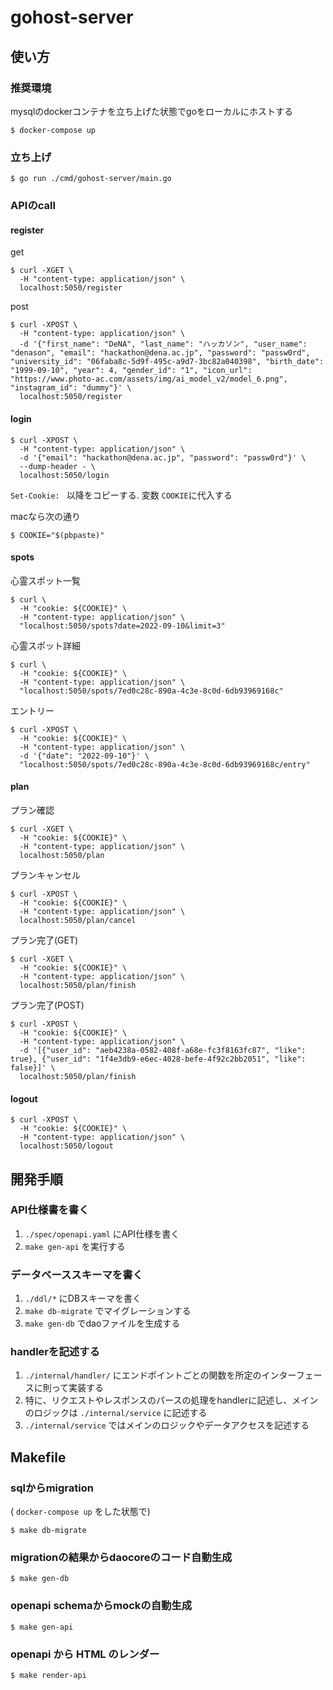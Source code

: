# gohost-server

## 使い方

### 推奨環境

mysqlのdockerコンテナを立ち上げた状態でgoをローカルにホストする

```shell
$ docker-compose up
```

### 立ち上げ

```shell
$ go run ./cmd/gohost-server/main.go
```

### APIのcall

#### register

get

```shell
$ curl -XGET \
  -H "content-type: application/json" \
  localhost:5050/register
```

post

```shell
$ curl -XPOST \
  -H "content-type: application/json" \
  -d '{"first_name": "DeNA", "last_name": "ハッカソン", "user_name": "denason", "email": "hackathon@dena.ac.jp", "password": "passw0rd", "university_id": "06faba8c-5d9f-495c-a9d7-3bc82a040398", "birth_date": "1999-09-10", "year": 4, "gender_id": "1", "icon_url": "https://www.photo-ac.com/assets/img/ai_model_v2/model_6.png", "instagram_id": "dummy"}' \
  localhost:5050/register
```

#### login

```shell
$ curl -XPOST \
  -H "content-type: application/json" \
  -d '{"email": "hackathon@dena.ac.jp", "password": "passw0rd"}' \
  --dump-header - \
  localhost:5050/login
```

`Set-Cookie: ` 以降をコピーする. 変数 `COOKIE`に代入する

macなら次の通り

```shell
$ COOKIE="$(pbpaste)"
```

#### spots

心霊スポット一覧

```shell
$ curl \
  -H "cookie: ${COOKIE}" \
  -H "content-type: application/json" \
  "localhost:5050/spots?date=2022-09-10&limit=3"
```

心霊スポット詳細

```shell
$ curl \
  -H "cookie: ${COOKIE}" \
  -H "content-type: application/json" \
  "localhost:5050/spots/7ed0c28c-890a-4c3e-8c0d-6db93969168c"
```

エントリー

```shell
$ curl -XPOST \
  -H "cookie: ${COOKIE}" \
  -H "content-type: application/json" \
  -d '{"date": "2022-09-10"}' \
  "localhost:5050/spots/7ed0c28c-890a-4c3e-8c0d-6db93969168c/entry"
```

#### plan

プラン確認

```shell
$ curl -XGET \
  -H "cookie: ${COOKIE}" \
  -H "content-type: application/json" \
  localhost:5050/plan
```

プランキャンセル

```shell
$ curl -XPOST \
  -H "cookie: ${COOKIE}" \
  -H "content-type: application/json" \
  localhost:5050/plan/cancel
```

プラン完了(GET)

```shell
$ curl -XGET \
  -H "cookie: ${COOKIE}" \
  -H "content-type: application/json" \
  localhost:5050/plan/finish
```

プラン完了(POST)

```shell
$ curl -XPOST \
  -H "cookie: ${COOKIE}" \
  -H "content-type: application/json" \
  -d '[{"user_id": "aeb4238a-0582-408f-a68e-fc3f8163fc87", "like": true}, {"user_id": "1f4e3db9-e6ec-4028-befe-4f92c2bb2051", "like": false}]' \
  localhost:5050/plan/finish
```

#### logout

```shell
$ curl -XPOST \
  -H "cookie: ${COOKIE}" \
  -H "content-type: application/json" \
  localhost:5050/logout
```


## 開発手順

### API仕様書を書く

1. `./spec/openapi.yaml` にAPI仕様を書く
2. `make gen-api` を実行する

### データベーススキーマを書く

1. `./ddl/*` にDBスキーマを書く
2. `make db-migrate` でマイグレーションする
3. `make gen-db` でdaoファイルを生成する

### handlerを記述する

1. `./internal/handler/` にエンドポイントごとの関数を所定のインターフェースに則って実装する
2. 特に、リクエストやレスポンスのパースの処理をhandlerに記述し、メインのロジックは `./internal/service` に記述する
3. `./internal/service` ではメインのロジックやデータアクセスを記述する

## Makefile

### sqlからmigration

( `docker-compose up` をした状態で)

```shell
$ make db-migrate
```

### migrationの結果からdaocoreのコード自動生成

```shell
$ make gen-db
```

### openapi schemaからmockの自動生成

```shell
$ make gen-api
```

### openapi から HTML のレンダー

```shell
$ make render-api
```
